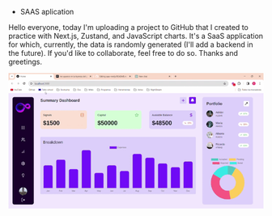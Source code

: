 * SAAS aplication

Hello everyone, today I'm uploading a project to GitHub that I created to practice with Next.js, Zustand, and JavaScript charts. It's a SaaS application for which, currently, the data is randomly generated (I'll add a backend in the future). If you'd like to collaborate, feel free to do so. Thanks and greetings.

![web view](public/images/SaasView.gif)